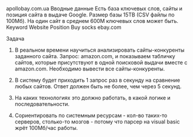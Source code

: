apollobay.com.ua
Вводные данные
Есть база ключевых слов, сайты и позиция сайта в выдаче Google.
Размер базы 15TB (CSV файлы по 100Мб).
На один сайт в среднем 600М ключевых слов может быть.
Keyword
Website
Position
Buy socks
ebay.com

Задача
1. В реальном времени научиться анализировать сайты-конкуренты заданного сайта.
Запрос: amazon.com, и показываем табличку сайтов, которые присутствуют в одной поисковой выдачи вместе с amazon.com.
Необходимо вывести все сайты-конкуренты.
2. В систему будет приходить 1 запрос раз в секунду на сравнение любых сайтов.
Ответ должен быть не более, чем через 5 секунд.

3. На каких технологиях это должно работать, в какой логике и последовательности.

4. Сориентировать по системным ресурсам - кол-во таких-то серверов, столько-то мозгов - потому что парсер на visual basic жрёт 100Мб/час работы.
